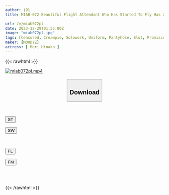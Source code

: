 ```yaml
---
author: j91
title: MIAB-072 Beautiful Flight Attendant Who Has Started To Fly Has 29 Creampie Trips With A Local Cock. After The Flight, Her Wet Pantyhose Legs And Hips Are Shaking And Her Sexual Intercourse Is Hinako Mori.

url: /v/miab072pl
date: 2023-12-29T01:55:00Z
image: "miab072pl.jpg"
tags: [Censored, Creampie, Solowork, Uniform, Pantyhose, Slut, Promiscuity	]
maker: [MOODYZ]
actress: [ Mori Hinako ]
---
```



{{< rawhtml >}}

<div class="video" data-videoid="3B9orbObQ7hAvo">
    <a href="javascript:;">
        <img src="/v/miab072pl/miab072pl.jpg" width="WIDTH" height="HEIGHT" alt="miab072pl.mp4" loading="lazy">
    </a>
</div>

<script type="text/javascript" src="https://j91.asia/asset/on-demand-st.js"></script>

<br>
  <link rel="stylesheet" href="https://j91.asia/asset/bs5.css">
  
  <center>
  <button class="btn btn-primary" type="button" data-bs-toggle="collapse" data-bs-target=".multi-collapse" aria-expanded="false" aria-controls="multiCollapseExample1 multiCollapseExample2"><h2>Download</h2></button></center>
</p>
<div class="row">
  <div class="col">
    <div class="collapse multi-collapse" id="multiCollapseExample1">
      <div class="card card-body">
	      	      <br>
<div class="buttons">  
<p><a href="https://streamtape.to/v/3B9orbObQ7hAvo" target="_blank"><button class="btn-hover color-3"><i class="fa fa-download"></i> ST</button></a></p>
<p><a href="https://flaswish.com/hi4hvw4o1eso" target="_blank"><button class="btn-hover color-2"><i class="fa fa-download"></i> SW</button></a></p></div>
    </div>
  </div>
</div>
  <div class="col">
    <div class="collapse multi-collapse" id="multiCollapseExample2">
      <div class="card card-body">
	      <br>
<div class="buttons">
<p><a href="javascript:;" target="_blank"><button class="btn-hover color-9"><i class="fa fa-download"></i> FL</button></a></p>
<p><a href="javascript:;" target="_blank"><button class="btn-hover color-8"><i class="fa fa-download"></i> FM</button></a></p></div>
<br><br>
      </div>
    </div>
  </div>
</div>

{{< /rawhtml >}}
